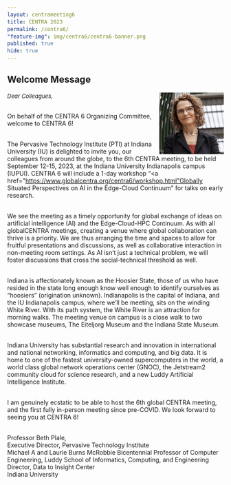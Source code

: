 ```yaml
---
layout: centrameeting6
title: CENTRA 2023
permalink: /centra6/
"feature-img": img/centra6/centra6-banner.png
published: true
hide: true
---
```


## Welcome Message

<p>
<img src="/img/centra6/Plale.png" style="width:150px;" align="right"/>
</p>
<p style="font-style:italic; font-size:small">
Dear Colleagues,  <br /><br />
 
On behalf of the CENTRA 6 Organizing Committee, welcome to CENTRA 6! <br /><br />
 
The Pervasive Technology Institute (PTI) at Indiana University (IU) is delighted to invite you, our colleagues from around the globe, to the 6th CENTRA meeting, to be held September 12-15, 2023, at the Indiana University Indianapolis campus (IUPUI). CENTRA 6 will include a 1-day workshop “<a href="https://www.globalcentra.org/centra6/workshop.html"Globally Situated Perspectives on AI in the Edge-Cloud Continuum</a>” for talks on early research. <br /><br />

We see the meeting as a timely opportunity for global exchange of ideas on artificial intelligence (AI) and the Edge-Cloud-HPC Continuum. As with all globalCENTRA meetings, creating a venue where global collaboration can thrive is a priority. We are thus arranging the time and spaces to allow for fruitful presentations and discussions, as well as collaborative interaction in non-meeting room settings. As AI isn’t just a technical problem, we will foster discussions that cross the social-technical threshold as well. <br /><br />

Indiana is affectionately known as the Hoosier State, those of us who have resided in the state long enough know well enough to identify ourselves as “hoosiers” (origination unknown). Indianapolis is the capital of Indiana, and the IU Indianapolis campus, where we’ll be meeting, sits on the winding White River. With its path system, the White River is an attraction for morning walks. The meeting venue on campus is a close walk to two showcase museums, The Eiteljorg Museum and the Indiana State Museum. <br /><br />

Indiana University has substantial research and innovation in international and national networking, informatics and computing, and big data. It is home to one of the fastest university-owned supercomputers in the world, a world class global network operations center (GNOC), the Jetstream2 community cloud for science research, and a new Luddy Artificial Intelligence Institute. <br /><br />

I am genuinely ecstatic to be able to host the 6th global CENTRA meeting, and the first fully in-person meeting since pre-COVID. We look forward to seeing you at CENTRA 6! <br /><br />

Professor Beth Plale,<br />
Executive Director, Pervasive Technology Institute<br />
Michael A and Laurie Burns McRobbie Bicentennial Professor of Computer Engineering, Luddy School of Informatics, Computing, and Engineering<br />
Director, Data to Insight Center<br />
Indiana University
</p>




